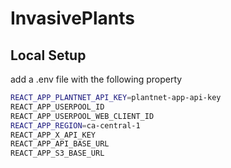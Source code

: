 # InvasivePlants

## Local Setup
add a .env file with the following property
```bash
REACT_APP_PLANTNET_API_KEY=plantnet-app-api-key
REACT_APP_USERPOOL_ID
REACT_APP_USERPOOL_WEB_CLIENT_ID
REACT_APP_REGION=ca-central-1
REACT_APP_X_API_KEY
REACT_APP_API_BASE_URL
REACT_APP_S3_BASE_URL
```